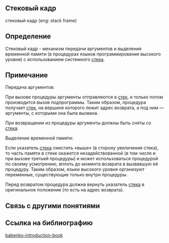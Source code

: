 ## Стековый кадр
cтековый кадр (eng: stack frame) 

## Определение
Стековый кадр - механизм передачи аргументов и выделения временной памяти (в процедурах языков программирования высокого уровня) с использованием системного [стека](https://github.com/vernikkkkkkkkkkkkkkkkkkk/concept_new/blob/main/concept/stack.md).
## Примечание
Передача аргументов:

При вызове процедуры аргументы отправляются в [стек](https://github.com/vernikkkkkkkkkkkkkkkkkkk/concept_new/blob/main/concept/stack.md), и только потом производится вызов подпрограммы. Таким образом, процедура получает [стек](https://github.com/vernikkkkkkkkkkkkkkkkkkk/concept_new/blob/main/concept/stack.md), на вершине которого лежит адрес возврата, а под ним — аргументы, с которыми она была вызвана.

При возвращении из процедуры аргументы должны быть сняты со [стека](https://github.com/vernikkkkkkkkkkkkkkkkkkk/concept_new/blob/main/concept/stack.md).

Выделение временной памяти:

Если указатель [стека](https://github.com/vernikkkkkkkkkkkkkkkkkkk/concept_new/blob/main/concept/stack.md) сместить «выше» (в сторону увеличения стека), то часть памяти в стеке окажется незадействованной (в том числе и при вызове третьей процедуры) и может использоваться процедурой по своему усмотрению, вплоть до момента возврата в вызвавшую её процедуру. Таким образом, языки высокого уровня организуют переменные, существующие только внутри процедуры.

Перед возвратом процедура должна вернуть указатель [стека](https://github.com/vernikkkkkkkkkkkkkkkkkkk/concept_new/blob/main/concept/stack.md) в оригинальное положение (то есть на адрес возврата).

## Связь с другими понятиями

## Cсылка на библиографию
[babenko-introduction-book](https://github.com/vernikkkkkkkkkkkkkkkkkkk/concept_new/blob/main/bibliography/babenko-introduction-book.md)
